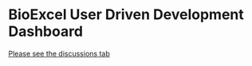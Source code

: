 # BioExcel User Driven Development Dashboard 

[Please see the discussions tab](https://github.com/orgs/bioexcel/discussions)
